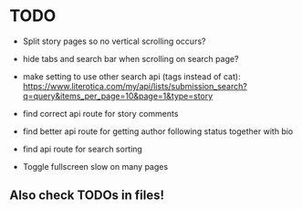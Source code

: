# TODO

 - Split story pages so no vertical scrolling occurs?
 - hide tabs and search bar when scrolling on search page?
 - make setting to use other search api (tags instead of cat): https://www.literotica.com/my/api/lists/submission_search?q=query&items_per_page=10&page=1&type=story

 - find correct api route for story comments
 - find better api route for getting author following status together with bio
 - find api route for search sorting
 - Toggle fullscreen slow on many pages


## Also check TODOs in files!
